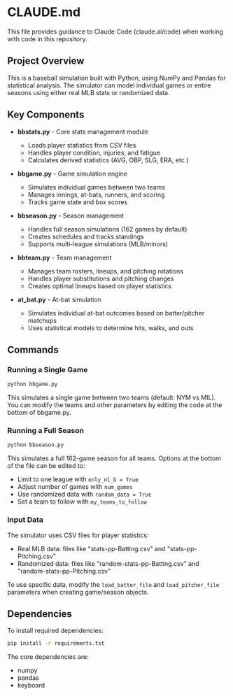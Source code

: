 # CLAUDE.md

This file provides guidance to Claude Code (claude.ai/code) when working with code in this repository.

## Project Overview

This is a baseball simulation built with Python, using NumPy and Pandas for statistical analysis. The simulator can model individual games or entire seasons using either real MLB stats or randomized data.

## Key Components

- **bbstats.py** - Core stats management module
  - Loads player statistics from CSV files
  - Handles player condition, injuries, and fatigue
  - Calculates derived statistics (AVG, OBP, SLG, ERA, etc.)

- **bbgame.py** - Game simulation engine
  - Simulates individual games between two teams
  - Manages innings, at-bats, runners, and scoring
  - Tracks game state and box scores

- **bbseason.py** - Season management
  - Handles full season simulations (162 games by default)
  - Creates schedules and tracks standings
  - Supports multi-league simulations (MLB/minors)

- **bbteam.py** - Team management
  - Manages team rosters, lineups, and pitching rotations
  - Handles player substitutions and pitching changes
  - Creates optimal lineups based on player statistics

- **at_bat.py** - At-bat simulation
  - Simulates individual at-bat outcomes based on batter/pitcher matchups
  - Uses statistical models to determine hits, walks, and outs

## Commands

### Running a Single Game
```bash
python bbgame.py
```
This simulates a single game between two teams (default: NYM vs MIL). You can modify the teams and other parameters by editing the code at the bottom of bbgame.py.

### Running a Full Season
```bash
python bbseason.py
```
This simulates a full 162-game season for all teams. Options at the bottom of the file can be edited to:
- Limit to one league with `only_nl_b = True`
- Adjust number of games with `num_games`
- Use randomized data with `random_data = True`
- Set a team to follow with `my_teams_to_follow`

### Input Data
The simulator uses CSV files for player statistics:
- Real MLB data: files like "stats-pp-Batting.csv" and "stats-pp-Pitching.csv"
- Randomized data: files like "random-stats-pp-Batting.csv" and "random-stats-pp-Pitching.csv"

To use specific data, modify the `load_batter_file` and `load_pitcher_file` parameters when creating game/season objects.

## Dependencies
To install required dependencies:
```bash
pip install -r requirements.txt
```

The core dependencies are:
- numpy
- pandas
- keyboard